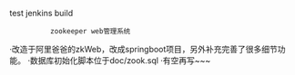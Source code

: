 test jenkins build

              zookeeper web管理系统

·改造于阿里爸爸的zkWeb，改成springboot项目，另外补充完善了很多细节功能。
·数据库初始化脚本位于doc/zook.sql
·有空再写~~~